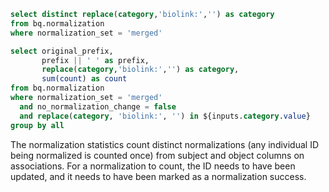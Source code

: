 ```sql normalization_categories
select distinct replace(category,'biolink:','') as category
from bq.normalization
where normalization_set = 'merged'
```



```sql edge_merged_normalization
select original_prefix, 
       prefix || ' ' as prefix, 
       replace(category,'biolink:','') as category, 
       sum(count) as count
from bq.normalization
where normalization_set = 'merged'
  and no_normalization_change = false
  and replace(category, 'biolink:', '') in ${inputs.category.value}
group by all
```


<Dropdown
  data={normalization_categories}
  name=category
  value=category
  label=category
  title="Filter By Category"
  multiple=true
  selectAllByDefault=true
  description="Filter normalized node categories"
/>

The normalization statistics count distinct normalizations (any individual ID being normalized is counted once) from subject and object columns on associations. For a normalization to count, the ID needs to have been updated, and it needs to have been marked as a normalization success. 

<SankeyDiagram data={edge_merged_normalization} 
    sourceCol="original_prefix" 
    targetCol="prefix" 
    valueCol="count" 
    title="Normalization"
    linkLabels='full'  
    linkColor='gradient' 
    chartAreaHeight={800}
/>
